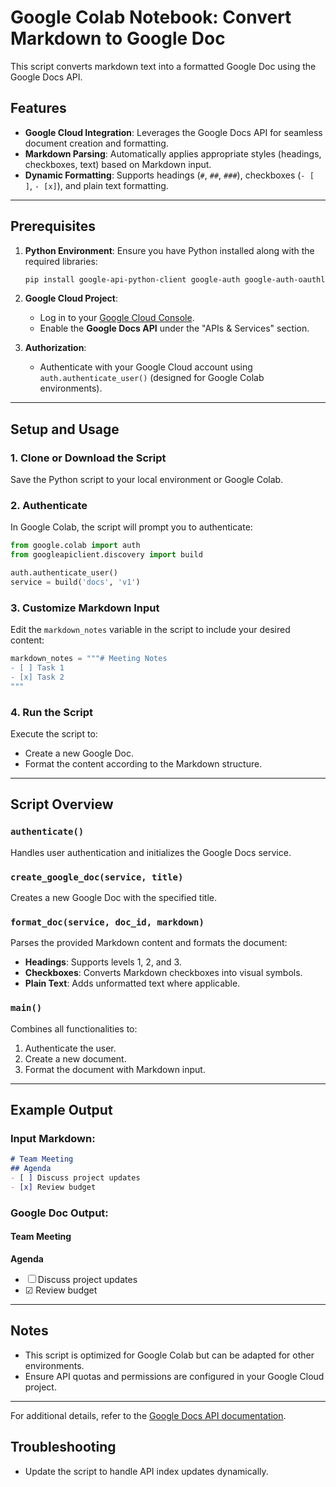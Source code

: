 
# Google Colab Notebook: Convert Markdown to Google Doc

This script converts markdown text into a formatted Google Doc using the Google Docs API.

## Features

- **Google Cloud Integration**: Leverages the Google Docs API for seamless document creation and formatting.
- **Markdown Parsing**: Automatically applies appropriate styles (headings, checkboxes, text) based on Markdown input.
- **Dynamic Formatting**: Supports headings (`#`, `##`, `###`), checkboxes (`- [ ]`, `- [x]`), and plain text formatting.

---

## Prerequisites

1. **Python Environment**: Ensure you have Python installed along with the required libraries:

   ```bash
   pip install google-api-python-client google-auth google-auth-oauthlib
   ```

2. **Google Cloud Project**:

   - Log in to your [Google Cloud Console](https://console.cloud.google.com/).
   - Enable the **Google Docs API** under the "APIs & Services" section.

3. **Authorization**:

   - Authenticate with your Google Cloud account using `auth.authenticate_user()` (designed for Google Colab environments).

---

## Setup and Usage

### 1. Clone or Download the Script

Save the Python script to your local environment or Google Colab.

### 2. Authenticate

In Google Colab, the script will prompt you to authenticate:

```python
from google.colab import auth
from googleapiclient.discovery import build

auth.authenticate_user()
service = build('docs', 'v1')
```

### 3. Customize Markdown Input

Edit the `markdown_notes` variable in the script to include your desired content:

```python
markdown_notes = """# Meeting Notes
- [ ] Task 1
- [x] Task 2
"""
```

### 4. Run the Script

Execute the script to:

- Create a new Google Doc.
- Format the content according to the Markdown structure.

---

## Script Overview

### `authenticate()`

Handles user authentication and initializes the Google Docs service.

### `create_google_doc(service, title)`

Creates a new Google Doc with the specified title.

### `format_doc(service, doc_id, markdown)`

Parses the provided Markdown content and formats the document:

- **Headings**: Supports levels 1, 2, and 3.
- **Checkboxes**: Converts Markdown checkboxes into visual symbols.
- **Plain Text**: Adds unformatted text where applicable.

### `main()`

Combines all functionalities to:

1. Authenticate the user.
2. Create a new document.
3. Format the document with Markdown input.

---

## Example Output

### Input Markdown:

```markdown
# Team Meeting
## Agenda
- [ ] Discuss project updates
- [x] Review budget
```

### Google Doc Output:

#### Team Meeting

**Agenda**

- ☐ Discuss project updates
- ☑ Review budget

---

## Notes

- This script is optimized for Google Colab but can be adapted for other environments.
- Ensure API quotas and permissions are configured in your Google Cloud project.

---

For additional details, refer to the [Google Docs API documentation](https://developers.google.com/docs/api).


## Troubleshooting
- Update the script to handle API index updates dynamically.

